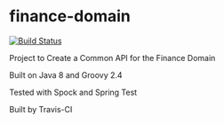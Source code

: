 # finance-domain

[![Build Status](https://travis-ci.org/Commons-Finance/finance-domain.svg?branch=master)](https://travis-ci.org/Commons-Finance/finance-domain)

Project to Create a Common API for the Finance Domain

Built on Java 8 and Groovy 2.4

Tested with Spock and Spring Test

Built by Travis-CI
